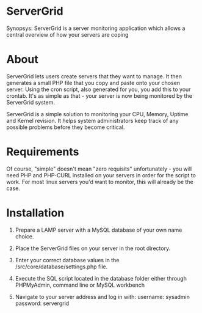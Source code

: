 ServerGrid
==========

Synopsys:
ServerGrid is a server monitoring application which allows a central overview of how your servers are coping


About
=====

ServerGrid lets users create servers that they want to manage. It then generates a small PHP file that you copy and paste onto your chosen server. Using the cron script, also generated for you, you add this to your crontab. It's as simple as that - your server is now being monitored by the ServerGrid system.

ServerGrid is a simple solution to monitoring your CPU, Memory, Uptime and Kernel revision. It helps system administrators keep track of any possible problems before they become critical.

Requirements
============

Of course, "simple" doesn't mean "zero requisits" unfortunately - you will need PHP and PHP-CURL installed on your servers in order for the script to work. For most linux servers you'd want to monitor, this will already be the case.

Installation
============

1) Prepare a LAMP server with a MySQL database of your own name choice.

2) Place the ServerGrid files on your server in the root directory.

3) Enter your correct database values in the /src/core/database/settings.php file.

4) Execute the SQL script located in the database folder either through PHPMyAdmin, command line or MySQL workbench

5) Navigate to your server address and log in with:  username: sysadmin  password: servergrid
